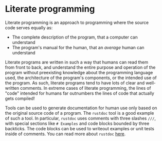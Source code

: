 # Literate programming

Literate programming is an approach to programming where the source code serves equally as:

- The complete description of the program, that a computer can understand
- The program's manual for the human, that an *average* human can understand

Literate programs are written in such a way that humans can read them from front to back, and understand the entire purpose and operation of the program without preexisting knowledge about the programming language used, the architecture of the program's components, or the intended use of the program. As such, literate programs tend to have lots of clear and well-written comments. In extreme cases of literate programming, the lines of "code" intended for humans far outnumbers the lines of code that actually gets compiled!

Tools can be used to generate documentation for human use only based on the original source code of a program. The `rustdoc` tool is a good example of such a tool. In particular, `rustdoc` uses comments with three slashes `///`, with special sections like `# Examples` and code blocks bounded by three backticks. The code blocks can be used to writeout examples or unit tests inside of comments. You can read more about `rustdoc` [here](https://doc.rust-lang.org/stable/book/ch14-02-publishing-to-crates-io.html#making-useful-documentation-comments).
